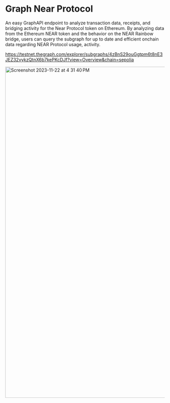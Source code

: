# Graph Near Protocol
An easy GraphAPI endpoint to analyze transaction data, receipts, and bridging activity for the Near Protocol token on Ethereum. By analyzing data from the Ethereum NEAR token and the behavior on the NEAR Rainbow bridge, users can query the subgraph for up to date and efficient onchain data regarding NEAR Protocol usage, activity. 

https://testnet.thegraph.com/explorer/subgraphs/4zBnS29ouGgtpm6t8nE3JEZ32vykzQtnX6b7kePKcDJf?view=Overview&chain=sepolia

<img width="1045" alt="Screenshot 2023-11-22 at 4 31 40 PM" src="https://github.com/shashank-kalluri/graphnearprotocol/assets/36742290/b0dfc2c0-4734-41f8-93af-919cdb57f604">
